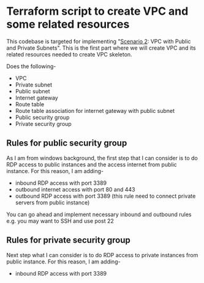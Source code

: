 # Terraform script to create VPC and some related resources
This codebase is targeted for implementing "[Scenario 2](https://docs.aws.amazon.com/AmazonVPC/latest/UserGuide/VPC_Scenario2.html): VPC with Public and Private Subnets". This is the first part where we will create VPC and its related resources needed to create VPC skeleton.

Does the following-

* VPC
* Private subnet
* Public subnet
* Internet gateway
* Route table
* Route table association for internet gateway with public subnet
* Public security group
* Private security group

## Rules for public security group
As I am from windows background, the first step that I can consider is to do RDP access to public instances and the access internet from public instance. For this reason, I am adding-
* inbound RDP access with port 3389
* outbound internet access with port 80 and 443
* outbound RDP access with port 3389 (this rule need to connect private servers from public instance)

You can go ahead and implement necessary inbound and outbound rules e.g. you may want to SSH and use post 22 

## Rules for private security group
Next step what I can consider is to do RDP access to private instances from public instance. For this reason, I am adding-
* inbound RDP access with port 3389




